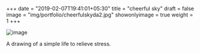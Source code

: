 +++
date = "2019-02-07T19:41:01+05:30"
title = "cheerful sky"
draft = false
image = "img/portfolio/cheerfulskyda2.jpg"
showonlyimage = true
weight = 1
+++

![image](/img/portfolio/cheerfulskyda2.jpg)

A drawing of a simple life to relieve stress.
